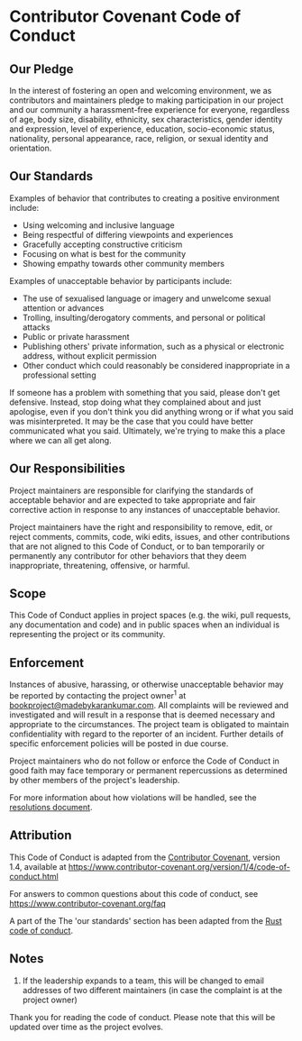# Contributor Covenant Code of Conduct

## Our Pledge

In the interest of fostering an open and welcoming environment, we as
contributors and maintainers pledge to making participation in our project and
our community a harassment-free experience for everyone, regardless of age, body
size, disability, ethnicity, sex characteristics, gender identity and expression,
level of experience, education, socio-economic status, nationality, personal
appearance, race, religion, or sexual identity and orientation.

## Our Standards

Examples of behavior that contributes to creating a positive environment
include:

* Using welcoming and inclusive language
* Being respectful of differing viewpoints and experiences
* Gracefully accepting constructive criticism
* Focusing on what is best for the community
* Showing empathy towards other community members

Examples of unacceptable behavior by participants include:

* The use of sexualised language or imagery and unwelcome sexual attention or
 advances
* Trolling, insulting/derogatory comments, and personal or political attacks
* Public or private harassment
* Publishing others' private information, such as a physical or electronic
 address, without explicit permission
* Other conduct which could reasonably be considered inappropriate in a
 professional setting
 
 If someone has a problem with something that you said, please don't get defensive. Instead, stop doing what they 
 complained about and just apologise, even if you don't think you did anything wrong or if what you said was
 misinterpreted. It may be the case that you could have better communicated what you said. Ultimately, we're trying
 to make this a place where we can all get along.

## Our Responsibilities

Project maintainers are responsible for clarifying the standards of acceptable
behavior and are expected to take appropriate and fair corrective action in
response to any instances of unacceptable behavior.

Project maintainers have the right and responsibility to remove, edit, or
reject comments, commits, code, wiki edits, issues, and other contributions
that are not aligned to this Code of Conduct, or to ban temporarily or
permanently any contributor for other behaviors that they deem inappropriate,
threatening, offensive, or harmful.

## Scope

This Code of Conduct applies in project spaces (e.g. the wiki, pull requests, any documentation and code) and in public spaces when an individual is representing the project or its community. 

## Enforcement

Instances of abusive, harassing, or otherwise unacceptable behavior may be
reported by contacting the project owner<sup>1</sup> at bookproject@madebykarankumar.com. All
complaints will be reviewed and investigated and will result in a response that
is deemed necessary and appropriate to the circumstances. The project team is
obligated to maintain confidentiality with regard to the reporter of an incident.
Further details of specific enforcement policies will be posted in due course.

Project maintainers who do not follow or enforce the Code of Conduct in good
faith may face temporary or permanent repercussions as determined by other
members of the project's leadership.

For more information about how violations will be handled, see the [resolutions document](https://github.com/knjk04/book-project/blob/master/.github/conduct/resolutions.md).

## Attribution

This Code of Conduct is adapted from the [Contributor Covenant][homepage], version 1.4,
available at https://www.contributor-covenant.org/version/1/4/code-of-conduct.html

[homepage]: https://www.contributor-covenant.org

For answers to common questions about this code of conduct, see
https://www.contributor-covenant.org/faq

A part of the The 'our standards' section has been adapted from the 
[Rust code of conduct](https://www.rust-lang.org/policies/code-of-conduct).

## Notes

1. If the leadership expands to a team, this will be changed to email addresses of two different maintainers (in case the complaint is at the project owner)

Thank you for reading the code of conduct. Please note that this will be updated over time as the project evolves.

